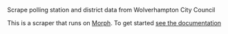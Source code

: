 Scrape polling station and district data from Wolverhampton City Council

This is a scraper that runs on [Morph](https://morph.io). To get started [see the documentation](https://morph.io/documentation)
